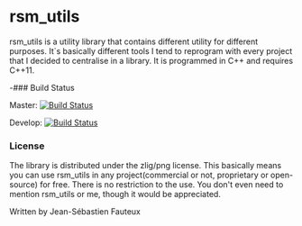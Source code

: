 # rsm_utils

rsm_utils is a utility library that contains different utility for different purposes. It`s basically different tools I tend to reprogram with every project that I decided to centralise in a library. It is programmed in C++ and requires C++11.

-### Build Status		

Master: [![Build Status](https://travis-ci.org/Rosme/rsm_utils.svg?branch=master)](https://travis-ci.org/Rosme/rsm_utils)		

Develop: [![Build Status](https://travis-ci.org/Rosme/rsm_utils.svg?branch=develop)](https://travis-ci.org/Rosme/rsm_utils)		

### License

The library is distributed under the zlig/png license. This basically means you can use rsm_utils in any project(commercial or not, proprietary or open-source) for free. There is no restriction to the use. You don't even need to mention rsm_utils or me, though it would be appreciated.

Written by Jean-Sébastien Fauteux
